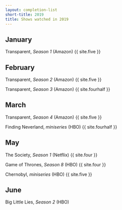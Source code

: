 ```yaml
---
layout: completion-list
short-title: 2019
title: Shows watched in 2019
---
```

## January
Transparent, _Season 1_ (Amazon) {{ site.five }}

## February
Transparent, _Season 2_ (Amazon) {{ site.five }}

Transparent, _Season 3_ (Amazon) {{ site.fourhalf }}

## March
Transparent, _Season 4_ (Amazon) {{ site.five }}

Finding Neverland, _miniseries_ (HBO) {{ site.fourhalf }}

## May
The Society, _Season 1_ (Netflix) {{ site.four }}

Game of Thrones, _Season 8_ (HBO) {{ site.four }}

Chernobyl, _miniseries_ (HBO) {{ site.five }}

## June
Big Little Lies, _Season 2_ (HBO)
